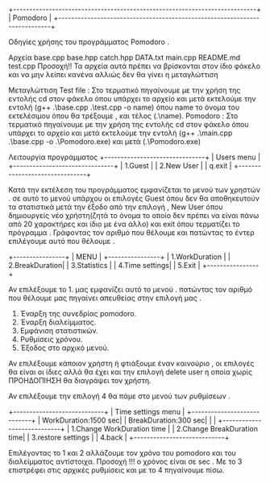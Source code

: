 +---------------------------------------------------------------------------+
|                                Pomodoro                                   |
+---------------------------------------------------------------------------+


Οδηγίες χρήσης του προγράμματος Pomodoro .

Αρχεία 
base.cpp
base.hpp
catch.hpp
DATA.txt
main.cpp
README.md
test.cpp
Προσοχή!! Τα αρχεία αυτά πρέπει να βρίσκονται στον ίδιο φάκελο και να μην λείπει κανένα αλλιώς δεν θα γίνει η μεταγλώττιση 

Μεταγλώττιση 
Test file : Στο τερματικό πηγαίνουμε με την χρήση της εντολής cd στον φάκελο όπου υπάρχει το αρχείο και μετά εκτελούμε την εντολή (g++ .\base.cpp .\test.cpp -o name) όπου name το όνομα του εκτελέσιμου όπου θα τρέξουμε , και τέλος (.\name). 
Pomodoro : Στο τερματικό πηγαίνουμε με την χρήση της εντολής cd στον φάκελο όπου υπάρχει το αρχείο και μετά εκτελούμε την εντολή (g++ .\main.cpp .\base.cpp -o .\Pomodoro.exe) και μετά (.\Pomodoro.exe)

Λειτουργία προγράμματος 
+-------------------------------+
|        Users menu             |
+-------------------------------+
| 1.Guest                       |
| 2.New User                    |
| q.exit                        |
+-------------------------------+

Κατά την εκτέλεση του προγράμματος εμφανίζεται το μενού των χρηστών .  σε αυτό το μενού υπάρχου οι επιλογές Guest όπου δεν θα αποθηκευτούν τα στατιστικά μετά την έξοδο από την επιλογή , New User όπου δημιουργείς νέο χρήστη(ζητά το όνομα το οποίο δεν πρέπει να είναι πάνω από 20 χαρακτήρες και ίδιο με ένα άλλο) και exit όπου τερματίζει το πρόγραμμα . 
Γράφοντας τον αριθμό που θέλουμε και πατώντας το έντερ επιλέγουμε αυτό που θέλουμε .


+----------------+
|      MENU      |
+----------------+
| 1.WorkDuration |
| 2.BreakDuration|
| 3.Statistics   |
| 4.Time settings|
| 5.Exit         |
+----------------+

Αν επιλέξουμε το 1. μας εμφανίζει αυτό το μενού . πατώντας τον αριθμό που θέλουμε μας πηγαίνει απευθείας στην επιλογή μας . 
1.	Έναρξη της συνεδρίας pomodoro.
2.	Έναρξη διαλείμματος.
3.	Εμφάνιση στατιστικών.
4.	Ρυθμίσεις χρόνου.
5.	Έξοδος στο αρχικό μενού.

Αν επιλέξουμε κάποιον χρήστη ή φτιάξουμε έναν καινούριο , οι επιλογές θα είναι οι ίδιες αλλά θα έχει και την επιλογή delete user η οποία χωρίς ΠΡΟΗΔΟΠΙΗΣΗ θα διαγράψει τον χρήστη.

Αν επιλέξουμε την επιλογή 4 θα πάμε στο μενού των ρυθμίσεων .

+----------------------------+
|     Time settings menu     |
+----------------------------+
|  WorkDuration:1500      sec|
|  BreakDuration:300      sec|
|                            |
+----------------------------+
| 1.Change WorkDuration time |
| 2.Change BreakDuration time|
| 3.restore settings         |
| 4.back                     |
+----------------------------+


Επιλέγοντας  το 1 και 2 αλλάζουμε τον χρόνο του pomodoro και του διαλείμματος αντίστοιχα.
Προσοχή !!! ο χρόνος είναι σε sec .
Με το 3 επιστρέφει στις αρχικές ρυθμίσεις  και με το 4 πηγαίνουμε πίσω.
